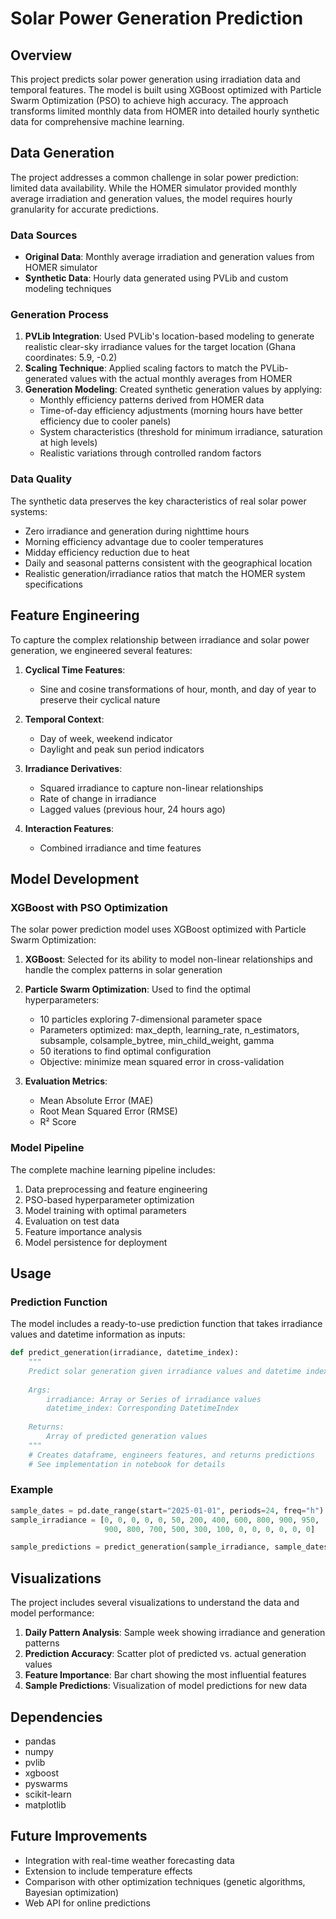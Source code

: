 # Solar Power Generation Prediction

## Overview
This project predicts solar power generation using irradiation data and temporal features. The model is built using XGBoost optimized with Particle Swarm Optimization (PSO) to achieve high accuracy. The approach transforms limited monthly data from HOMER into detailed hourly synthetic data for comprehensive machine learning.

## Data Generation

The project addresses a common challenge in solar power prediction: limited data availability. While the HOMER simulator provided monthly average irradiation and generation values, the model requires hourly granularity for accurate predictions.

### Data Sources
- **Original Data**: Monthly average irradiation and generation values from HOMER simulator
- **Synthetic Data**: Hourly data generated using PVLib and custom modeling techniques

### Generation Process
1. **PVLib Integration**: Used PVLib's location-based modeling to generate realistic clear-sky irradiance values for the target location (Ghana coordinates: 5.9, -0.2)
2. **Scaling Technique**: Applied scaling factors to match the PVLib-generated values with the actual monthly averages from HOMER
3. **Generation Modeling**: Created synthetic generation values by applying:
   - Monthly efficiency patterns derived from HOMER data
   - Time-of-day efficiency adjustments (morning hours have better efficiency due to cooler panels)
   - System characteristics (threshold for minimum irradiance, saturation at high levels)
   - Realistic variations through controlled random factors

### Data Quality
The synthetic data preserves the key characteristics of real solar power systems:
- Zero irradiance and generation during nighttime hours
- Morning efficiency advantage due to cooler temperatures
- Midday efficiency reduction due to heat
- Daily and seasonal patterns consistent with the geographical location
- Realistic generation/irradiance ratios that match the HOMER system specifications

## Feature Engineering

To capture the complex relationship between irradiance and solar power generation, we engineered several features:

1. **Cyclical Time Features**: 
   - Sine and cosine transformations of hour, month, and day of year to preserve their cyclical nature

2. **Temporal Context**: 
   - Day of week, weekend indicator
   - Daylight and peak sun period indicators

3. **Irradiance Derivatives**: 
   - Squared irradiance to capture non-linear relationships
   - Rate of change in irradiance
   - Lagged values (previous hour, 24 hours ago)

4. **Interaction Features**: 
   - Combined irradiance and time features

## Model Development

### XGBoost with PSO Optimization
The solar power prediction model uses XGBoost optimized with Particle Swarm Optimization:

1. **XGBoost**: Selected for its ability to model non-linear relationships and handle the complex patterns in solar generation

2. **Particle Swarm Optimization**: Used to find the optimal hyperparameters:
   - 10 particles exploring 7-dimensional parameter space
   - Parameters optimized: max_depth, learning_rate, n_estimators, subsample, colsample_bytree, min_child_weight, gamma
   - 50 iterations to find optimal configuration
   - Objective: minimize mean squared error in cross-validation

3. **Evaluation Metrics**:
   - Mean Absolute Error (MAE)
   - Root Mean Squared Error (RMSE)
   - R² Score

### Model Pipeline
The complete machine learning pipeline includes:

1. Data preprocessing and feature engineering
2. PSO-based hyperparameter optimization
3. Model training with optimal parameters
4. Evaluation on test data
5. Feature importance analysis
6. Model persistence for deployment

## Usage

### Prediction Function
The model includes a ready-to-use prediction function that takes irradiance values and datetime information as inputs:

```python
def predict_generation(irradiance, datetime_index):
    """
    Predict solar generation given irradiance values and datetime index
    
    Args:
        irradiance: Array or Series of irradiance values
        datetime_index: Corresponding DatetimeIndex
        
    Returns:
        Array of predicted generation values
    """
    # Creates dataframe, engineers features, and returns predictions
    # See implementation in notebook for details
```

### Example
```python
sample_dates = pd.date_range(start="2025-01-01", periods=24, freq="h")
sample_irradiance = [0, 0, 0, 0, 0, 50, 200, 400, 600, 800, 900, 950, 
                     900, 800, 700, 500, 300, 100, 0, 0, 0, 0, 0, 0]

sample_predictions = predict_generation(sample_irradiance, sample_dates)
```

## Visualizations

The project includes several visualizations to understand the data and model performance:

1. **Daily Pattern Analysis**: Sample week showing irradiance and generation patterns
2. **Prediction Accuracy**: Scatter plot of predicted vs. actual generation values
3. **Feature Importance**: Bar chart showing the most influential features
4. **Sample Predictions**: Visualization of model predictions for new data

## Dependencies

- pandas
- numpy
- pvlib
- xgboost
- pyswarms
- scikit-learn
- matplotlib

## Future Improvements

- Integration with real-time weather forecasting data
- Extension to include temperature effects
- Comparison with other optimization techniques (genetic algorithms, Bayesian optimization)
- Web API for online predictions
